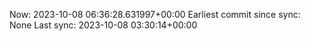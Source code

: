 Now: 2023-10-08 06:36:28.631997+00:00 Earliest commit since sync: None Last sync: 2023-10-08 03:30:14+00:00
